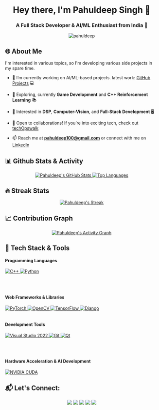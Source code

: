 <h1 align="center">Hey there, I'm Pahuldeep Singh 👋</h1>
<h3 align="center">A Full Stack Developer & AI/ML Enthusiast from India 🚀</h3>

<p align="center">
    <img src="https://komarev.com/ghpvc/?username=pahuldeep&label=Profile%20views&color=0e75b6&style=flat" alt="pahuldeep" /> 
</p>

## 🌐 About Me
I'm interested in various topics, so I'm developing various side projects in my spare time.
- 🔭 I’m currently working on AI/ML-based projects. latest work: [GitHub Projects](https://github.com/pahuldeep?tab=repositories) 💻

- 🌱 Exploring, currently **Game Development** and **C++ Reinforcement Learning** 📚

- 🧠 Interested in **DSP**, **Computer-Vision**, and **Full-Stack Development** 🖥️

- 🎯 Open to collaborations! If you’re into exciting tech, check out [techOpswalk](https://github.com/techopswalk)

- 📫 Reach me at **pahuldeep100@gmail.com** or connect with me on [LinkedIn](https://www.linkedin.com/in/pahuldeep-singh-424351161)



## 📊 Github Stats & Activity

<p align="center">
    <a href="https://github.com/anuraghazra/github-readme-stats">
        <img alt="Pahuldeep's GitHub Stats" src="https://github-readme-stats.vercel.app/api?username=pahuldeep&show_icons=true&count_private=true&theme=react&hide_border=true&bg_color=0D1117" />
    </a>
    <a href="https://github.com/anuraghazra/github-readme-stats">
        <img alt="Top Languages" src="https://github-readme-stats.vercel.app/api/top-langs/?username=pahuldeep&layout=compact&theme=react&hide_border=true&bg_color=0D1117" />
    </a>
</p>

## 🔥 Streak Stats

<p align="center">
    <a href="https://github.com/DenverCoder1/github-readme-streak-stats">
        <img title="🔥 Get streak stats for your profile" alt="Pahuldeep's Streak" src="https://github-readme-streak-stats.herokuapp.com/?user=pahuldeep&theme=black-ice&hide_border=true&stroke=0000&background=060A0CD0" />
    </a>
</p>


## 📈 Contribution Graph

<p align="center">
    <a href="https://github.com/Ashutosh00710/github-readme-activity-graph">
        <img alt="Pahuldeep's Activity Graph" src="https://github-readme-activity-graph.vercel.app/graph?username=pahuldeep&bg_color=0D1117&color=FFFFFF&line=00E676&point=FFFFFF&hide_border=true" />
    </a>
</p>



## 🔧 Tech Stack & Tools

<div align="left">
  
  <!-- Programming Languages -->
  <h4>Programming Languages</h4>
  <a href="https://isocpp.org/" target="_blank" title="C++">
      <img src="https://img.icons8.com/color/48/000000/c-plus-plus-logo.png" alt="C++" />
  </a>
  <a href="https://www.python.org/" target="_blank" title="Python">
      <img src="https://img.icons8.com/fluency/48/000000/python.png" alt="Python" />
  </a>

  <br/><br/>

  <!-- Web Frameworks & Libraries -->
  <h4>Web Frameworks & Libraries</h4>
  <a href="https://pytorch.org/" target="_blank" title="PyTorch">
      <img src="https://img.icons8.com/?size=48&id=jH4BpkMnRrU5&format=png&color=000000" alt="PyTorch" />
  </a>
  <a href="https://docs.opencv.org/4.x/index.html" target="_blank" title="OpenCV">
      <img src="https://img.icons8.com/color/48/opencv.png" alt="OpenCV" />
  </a>
  <a href="https://www.tensorflow.org/" target="_blank" title="TensorFlow">
      <img src="https://img.icons8.com/color/48/000000/tensorflow.png" alt="TensorFlow" />
  </a>
  <a href="https://www.djangoproject.com/" target="_blank" title="Django">
      <img src="https://img.icons8.com/external-tal-revivo-color-tal-revivo/48/external-django-a-high-level-python-web-framework-that-encourages-rapid-development-logo-color-tal-revivo.png" alt="Django" />
  </a>
  <br/><br/>

  <!-- Development Tools -->
  <h4>Development Tools</h4>
  <a href="https://visualstudio.microsoft.com/vs/" target="_blank" title="Visual Studio 2022">
      <img src="https://img.icons8.com/?size=48&id=ezj3zaVtImPg&format=png&color=000000" alt="Visual Studio 2022" />
  </a>
  <a href="https://git-scm.com/" target="_blank" title="Git">
      <img src="https://img.icons8.com/color/48/000000/git.png" alt="Git" />
  </a>
  <a href="https://doc.qt.io/" target="_blank" title="Qt">
      <img src="https://img.icons8.com/?size=48&id=25647&format=png&color=94D82D" alt="Qt" />
  </a>

  <br/><br/>

  <!-- Hardware Acceleration & AI Development -->
  <h4>Hardware Acceleration & AI Development</h4>
  <a href="https://docs.nvidia.com/cuda/cuda-toolkit-release-notes/contents.html" target="_blank" title="NVIDIA CUDA">
      <img src="https://img.icons8.com/color/48/nvidia.png" alt="NVIDIA CUDA" />
  </a>

</div>

## 📬 Let's Connect:
<p align="center">
    <a href="https://www.linkedin.com/in/pahuldeep-singh-424351161"><img src="https://img.icons8.com/fluent/48/000000/linkedin.png"/></a>
    <a href="https://twitter.com/pahuldeep_"><img src="https://img.icons8.com/fluent/48/000000/twitter.png"/></a>
    <a href="https://www.instagram.com/pahul.deep17/"><img src="https://img.icons8.com/fluent/48/000000/instagram-new.png"/></a>
    <a href="https://www.youtube.com/@Techopswalk"><img src="https://img.icons8.com/color/48/000000/youtube-play.png"/></a>
    <a href="https://drive.google.com/drive/folders/1-K7U8MGAAMk3oNYC4DMpakKwLthehYGy"><img src="https://img.icons8.com/color/48/google-drive--v2.png"/></a>
</p>


